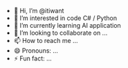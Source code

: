 - 👋 Hi, I’m @itiwant
- 👀 I’m interested in code C# / Python
- 🌱 I’m currently learning AI application
- 💞️ I’m looking to collaborate on ...
- 📫 How to reach me ...
- 😄 Pronouns: ...
- ⚡ Fun fact: ...

<!---
itiwant/itiwant is a ✨ special ✨ repository because its `README.md` (this file) appears on your GitHub profile.
You can click the Preview link to take a look at your changes.
--->
